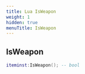 ```yaml
---
title: Lua IsWeapon
weight: 1
hidden: true
menuTitle: IsWeapon
---
```

## IsWeapon
```lua
iteminst:IsWeapon(); -- bool
```